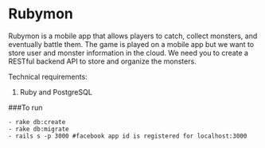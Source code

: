 Rubymon
================

 Rubymon is a mobile app that allows players to catch, collect monsters, and eventually battle them. The game is played on a mobile app but we want to store user and monster information in the cloud. We need you to create a RESTful backend API to store and organize the monsters.

 Technical requirements:
   1. Ruby and PostgreSQL
  


 ###To run
 
    - rake db:create
    - rake db:migrate
    - rails s -p 3000 #facebook app id is registered for localhost:3000
 
